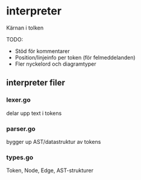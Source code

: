 # interpreter

Kärnan i tolken

TODO:
- Stöd för kommentarer
- Position/linjeinfo per token (för felmeddelanden)
- Fler nyckelord och diagramtyper

## interpreter filer

### lexer.go
delar upp text i tokens

### parser.go
bygger up AST/datastruktur av tokens

### types.go
Token, Node, Edge, AST-strukturer


